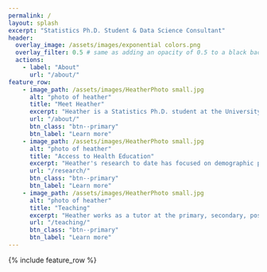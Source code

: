 ```yaml
---
permalink: /
layout: splash
excerpt: "Statistics Ph.D. Student & Data Science Consultant"
header:
  overlay_image: /assets/images/exponential colors.png
  overlay_filter: 0.5 # same as adding an opacity of 0.5 to a black background
  actions:
    - label: "About"
      url: "/about/"
feature_row:
    - image_path: /assets/images/HeatherPhoto small.jpg
      alt: "photo of heather"
      title: "Meet Heather"
      excerpt: "Heather is a Statistics Ph.D. student at the University of Michigan. She also works as a freelance data analyst and statistics tutor."
      url: "/about/"
      btn_class: "btn--primary"
      btn_label: "Learn more"     
    - image_path: /assets/images/HeatherPhoto small.jpg
      alt: "photo of heather"
      title: "Access to Health Education"
      excerpt: "Heather's research to date has focused on demographic predictors of receipt of formal sex education in the United States."
      url: "/research/"
      btn_class: "btn--primary"
      btn_label: "Learn more"
    - image_path: /assets/images/HeatherPhoto small.jpg
      alt: "photo of heather"
      title: "Teaching"
      excerpt: "Heather works as a tutor at the primary, secondary, postsecondary, and postgraduate levels."
      url: "/teaching/"
      btn_class: "btn--primary"
      btn_label: "Learn more"  
---
```

{% include feature_row %}
